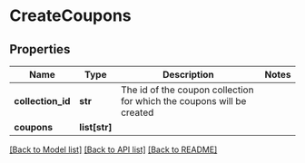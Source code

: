 # CreateCoupons

## Properties
Name | Type | Description | Notes
------------ | ------------- | ------------- | -------------
**collection_id** | **str** | The id of the coupon collection for which the coupons will be created | 
**coupons** | **list[str]** |  | 

[[Back to Model list]](../README.md#documentation-for-models) [[Back to API list]](../README.md#documentation-for-api-endpoints) [[Back to README]](../README.md)


